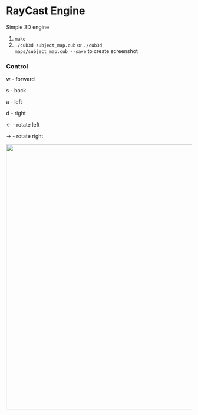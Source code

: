 # RayCast Engine
Simple 3D engine

1. <code>make</code>
2. <code>./cub3d subject_map.cub</code> or <code>./cub3d maps/subject_map.cub --save</code> to create screenshot

### Control

<p>w - forward</br>
<p>s - back</br>
<p>a - left</br>
<p>d - right</br>
<p>&#8592 - rotate left</br>
<p>&#8594 - rotate right</p>

<img src="https://media.giphy.com/media/URQ04mBQ1MAftGXW9u/giphy.gif" width="720" height="720"/>
